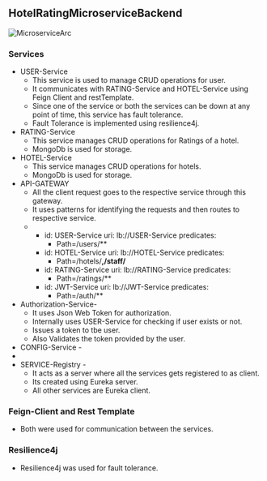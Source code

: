 ## HotelRatingMicroserviceBackend
![MicroserviceArc](https://github.com/rohan9521/HotelRatingMicroserviceBackend/assets/43091846/12cefe0f-0a18-4932-8c3f-874669949266)

### Services
 * USER-Service
   * This service is used to manage CRUD operations for user.
   * It communicates with RATING-Service and HOTEL-Service using Feign Client and restTemplate.
   * Since one of the service or both the services can be down at any point of time, this service has fault tolerance.
   * Fault Tolerance is implemented using resilience4j.
 * RATING-Service
   * This service manages CRUD operations for Ratings of a hotel.
   * MongoDb is used for storage.
 * HOTEL-Service
   * This service manages CRUD operations for hotels.
   * MongoDb is used for storage.
 * API-GATEWAY
   * All the client request goes to the respective service through this gateway.
   * It uses patterns for identifying the requests and then routes to respective service.
   *    - id: USER-Service
          uri: lb://USER-Service
          predicates:
            - Path=/users/**
        - id: HOTEL-Service
          uri: lb://HOTEL-Service
          predicates:
            - Path=/hotels/**,/staff/**
        - id: RATING-Service
          uri: lb://RATING-Service
          predicates:
            - Path=/ratings/**
        - id: JWT-Service
          uri: lb://JWT-Service
          predicates:
            - Path=/auth/**
 * Authorization-Service-
   * It uses Json Web Token for authorization.
   * Internally uses USER-Service for checking if user exists or not.
   * Issues a token to tbe user.
   * Also Validates the token provided by the user. 
 * CONFIG-Service -
 * 
 * SERVICE-Registry -
   * It acts as a server where all the services gets registered to as client.
   * Its created using Eureka server.
   * All other services are Eureka client.

### Feign-Client and Rest Template
 * Both were used for communication between the services. 
### Resilience4j
 * Resilience4j was used for fault tolerance.


